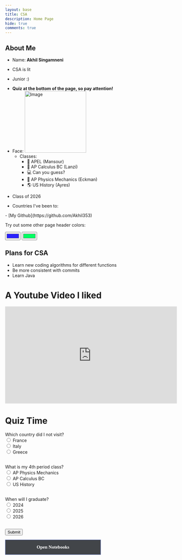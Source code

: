 ```yaml
---
layout: base
title: CSA
description: Home Page
hide: true
comments: true
---
```

<style>
  .page-header {
    color: $header-heading-color;
    text-align: center;
    background-color: $header-bg-color;
    background-image: conic-gradient(from 215deg, $header-bg-color, $header-bg-color-secondary) !important;
  }

  .grid-container {
    display: grid;
    grid-template-columns: repeat(auto-fill, minmax(150px, 1fr)); /* Dynamic columns */
    gap: 10px;
  }

  .grid-item {
    text-align: center;
  }

  .grid-item img {
    width: 100%;
    height: 100px; /* Fixed height for uniformity */
    object-fit: contain; /* Ensure the image fits within the fixed height */
  }

  .grid-item p {
    margin: 5px 0; /* Add some margin for spacing */
  }

  .image-gallery {
    display: flex;
    flex-wrap: nowrap;
    overflow-x: auto;
    gap: 10px;
  }

  .image-gallery img {
    max-height: 150px;
    object-fit: cover;
    border-radius: 5px;
  }

  .notebooks {
      display: none;
      margin-top: 10px;
    }
  .notebooks a {
      display: block;
      margin: 10px 0;
      text-decoration: none;
      color: blue;
    }
  .category {
        border: 1px solid #5f73b8;
        background: #424549;
        color: white;
        width: 270px;
        padding: 15px 20px;
        font-weight: bold;
        text-align: center;
        text-decoration: none;
        display: inline-block;
        font-size: 15px;
        transition-duration: 0.1s;
        cursor: pointer;
        font-family: serif;
    }
</style>

## About Me
- Name: **Akhil Singamneni**
- <p>CSA is lit</p>
- <p>Junior :)</p>
- **Quiz at the bottom of the page, so pay attention!**
- Face: <img src="./images/IMG_7261.png" alt="Image" style="max-width: 100%; height: auto; width: 200px;">
  - Classes:
    - 📖 APEL (Mansour)
    - 📝 AP Calculus BC (Lanzi)
    - 💻 Can you guess?
    - 🍃 AP Physics Mechanics (Eckman)
    - 🌎 US History (Ayres)
- <p>Class of 2026</p>
- Countries I've been to:
<div class="image-gallery" id="image_gallery">

</div>
- [My Github](https://github.com/Akhil353)

<p>Try out some other page header colors:</p>
<input type="color" id="headerColorPicker1" name="headerColorPicker1" value="#2921ff">
<input type="color" id="headerColorPicker2" name="headerColorPicker2" value="#00ff62">

<script>
  function updateGradient() {
    var color1 = document.getElementById('headerColorPicker1').value;
    var color2 = document.getElementById('headerColorPicker2').value;
    var gradient = `conic-gradient(from 215deg, ${color1}, ${color2})`;
    document.querySelector('.page-header').style.setProperty('background-image', gradient);
  }

  document.getElementById('headerColorPicker1').addEventListener('input', updateGradient);
  document.getElementById('headerColorPicker2').addEventListener('input', updateGradient);


  var container = document.getElementById("image_gallery");

  var http_source = "https://upload.wikimedia.org/wikipedia/commons/";
  var places_visited = [
    {"flag": "a/a4/Flag_of_the_United_States.svg", "description": "United States of America"},
    {"flag": "4/41/Flag_of_India.svg", "description": "India"},
    {"flag": "c/c3/Flag_of_France.svg", "description": "France"},
    {"flag": "0/03/Flag_of_Italy.svg", "description": "Italy"},
    {"flag": "f/f3/Flag_of_Switzerland.svg", "description": "Switzerland"},
    {"flag": "f/fc/Flag_of_Mexico.svg", "description": "Mexico"},
  ];

  for (const location of places_visited) {
    var imageGallery = document.createElement("div");
    imageGallery.className = "grid-item";

    var img = document.createElement("img");
    img.src = http_source + location.flag;
    img.alt = location.description + " Flag";

    var description = document.createElement("p");
    description.textContent = location.description;


    imageGallery.appendChild(img);
    imageGallery.appendChild(description);

    container.appendChild(imageGallery);
  }
</script>

## Plans for CSA

  - Learn new coding algorithms for different functions
  - Be more consistent with commits
  - Learn Java

# A Youtube Video I liked
<iframe width="560" height="315" src="https://www.youtube.com/embed/qf7ws2DF-zk?si=ltS-quE6vk3uYMWn" frameborder="0" allowfullscreen></iframe>


# Quiz Time

<form id="quiz-form">
  <label for="question1">Which country did I not visit?</label><br>
  <input type="radio" id="france" name="question1" value="france">
  <label for="france">France</label><br>
  <input type="radio" id="italy" name="question1" value="italy">
  <label for="italy">Italy</label><br>
  <input type="radio" id="greece" name="question1" value="greece">
  <label for="greece">Greece</label><br>
  <br>

  <label for="question2">What is my 4th period class?</label><br>
  <input type="radio" id="physics" name="question2" value="physics">
  <label for="physics">AP Physics Mechanics</label><br>
  <input type="radio" id="calculus" name="question2" value="calculus">
  <label for="calculus">AP Calculus BC</label><br>
  <input type="radio" id="history" name="question2" value="history">
  <label for="history">US History</label><br>
  <br>

  <label for="question3">When will I graduate?</label><br>
  <input type="radio" id="2024" name="question3" value="2024">
  <label for="2024">2024</label><br>
  <input type="radio" id="2025" name="question3" value="2025">
  <label for="2025">2025</label><br>
  <input type="radio" id="2026" name="question3" value="2026">
  <label for="2026">2026</label><br>
  <br>

  <input type="submit" value="Submit">
</form>

<p id="result" style="font-weight: bold; color: green;"></p>

<script>
  document.getElementById("quiz-form").addEventListener("submit", function(event) {
    event.preventDefault();

    var correctAnswers = 0;

    var question1Answer = document.querySelector('input[name="question1"]:checked');
    if (question1Answer && question1Answer.value === "greece") {
      correctAnswers++;
    }

    var question2Answer = document.querySelector('input[name="question2"]:checked');
    if (question2Answer && question2Answer.value === "physics") {
      correctAnswers++;
    }

    var question3Answer = document.querySelector('input[name="question3"]:checked');
    if (question3Answer && question3Answer.value === "2026") {
      correctAnswers++;
    }

    var resultMessage;
    if (correctAnswers === 3) {
      resultMessage = "Perfect! You got all 3 questions correct!";
    } else {
      resultMessage = "You might want to pay more attention and take the quiz again";
    }

    document.getElementById("result").textContent = resultMessage;
    document.getElementById("result").style.color = correctAnswers === 3 ? "green" : "red";
  });
</script>

<div id="notebooks-container" class="category">Open Notebooks</div>

<div id="notebooks" class="notebooks">
  <button onclick="window.location.href='{{site.baseurl}}/notebookhacks'" class="category">Notebook Hacks</button>
  <button onclick="window.location.href='{{site.baseurl}}/indexstruggles'" class="category">Ideation Struggles</button>
  <button onclick="window.location.href='{{site.baseurl}}/htmlhacks'" class="category">HTML Hacks</button>

</div>

<script>
    const categoryDiv = document.getElementById('notebooks-container');
    const notebooksDiv = document.getElementById('notebooks');
    const submenuDiv = document.getElementById('submenu');

    categoryDiv.addEventListener('click', function() {
      if (notebooksDiv.style.display === 'none' || notebooksDiv.style.display === '') {
        notebooksDiv.style.display = 'block';
      } else {
        notebooksDiv.style.display = 'none';
        submenuDiv.style.display = 'none';
      }
    });
    const categoryItems = notebooksDiv.querySelectorAll('.category');
    categoryItems.forEach(item => {
      item.addEventListener('click', function() {
        submenuDiv.style.display = 'block';
      });
    });
  </script>